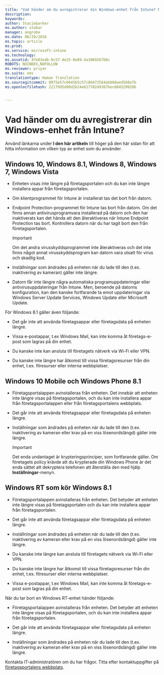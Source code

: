 ```yaml
---
title: "Vad händer om du avregistrerar din Windows-enhet från Intune? Microsoft Intune"
description: 
keywords: 
author: Staciebarker
ms.author: stabar
manager: angrobe
ms.date: 08/29/2016
ms.topic: article
ms.prod: 
ms.service: microsoft-intune
ms.technology: 
ms.assetid: 47e03edb-0c57-4e25-8e89-4a1069267b8c
ROBOTS: NOINDEX,NOFOLLOW
ms.reviewer: priyar
ms.suite: ems
translationtype: Human Translation
ms.sourcegitcommit: 8975e57c604565c57c86472564ab660aed560a7b
ms.openlocfilehash: 22179d5d80d2b24e61778249367bec6845290206


---
```



# Vad händer om du avregistrerar din Windows-enhet från Intune?

Använd länkarna under **I den här artikeln** till höger på den här sidan för att hitta information om vilken typ av enhet som du använder.


## Windows 10, Windows 8.1, Windows 8, Windows 7, Windows Vista

-   Enheten visas inte längre på företagsportalen och du kan inte längre installera appar från företagsportalen.

-   Om klientprogrammet för Intune är installerat tas det bort från datorn.

-   Endpoint Protection-programmet för Intune tas bort från datorn. Om det finns annan antivirusprogramvara installerad på datorn och den har inaktiverats kan det hända att den återaktiveras när Intune Endpoint Protection tas bort. Kontrollera datorn när du har tagit bort den från företagsportalen.

    > [!IMPORTANT]
    > Om det andra virusskyddsprogrammet inte återaktiveras och det inte finns något annat virusskyddsprogram kan datorn vara utsatt för virus och skadlig kod.

-   Inställningar som ändrades på enheten när du lade till den (t.ex. inaktivering av kameran) gäller inte längre.

-   Datorn får inte längre några automatiska programuppdateringar eller antivirusuppdateringar från Intune. Men, beroende på datorns konfiguration, kan den kanske fortfarande ta emot uppdateringar via Windows Server Update Services, Windows Update eller Microsoft Update.

För Windows 8.1 gäller även följande:

-   Det går inte att använda företagsappar eller företagsdata på enheten längre.

-   Vissa e-postappar, t.ex Windows Mail, kan inte komma åt företags-e-post som lagras på din enhet.

-   Du kanske inte kan ansluta till företagets nätverk via Wi-Fi eller VPN.

-   Du kanske inte längre har åtkomst till vissa företagsresurser från din enhet, t.ex. filresurser eller interna webbplatser.

## Windows 10 Mobile och Windows Phone 8.1

-   Företagsportalappen avinstalleras från enheten. Det innebär att enheten inte längre visas på företagsportalen, och du kan inte installera appar från företagsportalappen eller från företagsportalens webbplats.

-   Det går inte att använda företagsappar eller företagsdata på enheten längre.

-   Inställningar som ändrades på enheten när du lade till den (t.ex. inaktivering av kameran eller krav på en viss lösenordslängd) gäller inte längre.

    > [!IMPORTANT]
    > Det enda undantaget är krypteringsprinciper, som fortfarande gäller. Om företagets policy krävde att du krypterade din Windows Phone är det enda sättet att dekryptera telefonen att återställa den med hjälp **Inställningar**-menyn.

## Windows RT som kör Windows 8.1

-   Företagsportalappen avinstalleras från enheten. Det betyder att enheten inte längre visas på företagsportalen och du kan inte installera appar från företagsportalen.

-   Det går inte att använda företagsappar eller företagsdata på enheten längre.

-   Inställningar som ändrades på enheten när du lade till den (t.ex. inaktivering av kameran eller krav på en viss lösenordslängd) gäller inte längre.

-   Du kanske inte längre kan ansluta till företagets nätverk via Wi-Fi eller VPN.

-   Du kanske inte längre har åtkomst till vissa företagsresurser från din enhet, t.ex. filresurser eller interna webbplatser.

-   Vissa e-postappar, t.ex Windows Mail, kan inte komma åt företags-e-post som lagras på din enhet.

När du tar bort en Windows RT-enhet händer följande:

-   Företagsportalappen avinstalleras från enheten. Det betyder att enheten inte längre visas på företagsportalen, och du kan inte installera appar från företagsportalen.

-   Det går inte att använda företagsappar eller företagsdata på enheten längre.

-   Inställningar som ändrades på enheten när du lade till den (t.ex. inaktivering av kameran eller krav på en viss lösenordslängd) gäller inte längre.

Kontakta IT-administratören om du har frågor. Titta efter kontaktuppgifter på [företagsportalens webbplats](http://portal.manage.microsoft.com).



<!--HONumber=Oct16_HO3-->


